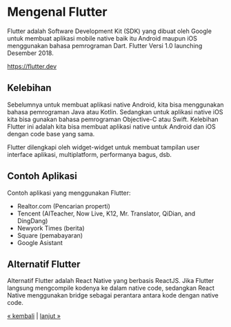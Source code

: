# Mengenal Flutter

Flutter adalah Software Development Kit (SDK) yang dibuat oleh Google untuk membuat aplikasi mobile native baik itu Android maupun iOS menggunakan bahasa pemrograman Dart. Flutter Versi 1.0 launching Desember 2018. 

https://flutter.dev

## Kelebihan

Sebelumnya untuk membuat aplikasi native Android, kita bisa menggunakan bahasa pemrograman Java atau Kotlin. Sedangkan untuk aplikasi native iOS kita bisa gunakan bahasa pemrograman Objective-C atau Swift. Kelebihan Flutter ini adalah kita bisa membuat aplikasi native untuk Android dan iOS dengan code base yang sama.

Flutter dilengkapi oleh widget-widget untuk membuat tampilan user interface aplikasi, multiplatform, performanya bagus, dsb. 

## Contoh Aplikasi

Contoh aplikasi yang menggunakan Flutter:
- Realtor.com (Pencarian properti)
- Tencent (AITeacher, Now Live, K12, Mr. Translator, QiDian, and DingDang)
- Newyork Times (berita)
- Square (pemabayaran)
- Google Asistant

## Alternatif Flutter

Alternatif Flutter adalah React Native yang berbasis ReactJS. Jika Flutter langsung mengcompile kodenya ke dalam native code, sedangkan React Native menggunakan bridge sebagai perantara antara kode dengan native code.

[&laquo; kembali](README.md) | [lanjut &raquo;](02.md)